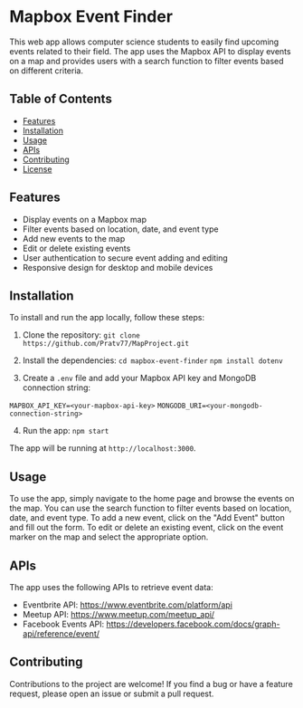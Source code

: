 # Mapbox Event Finder

This web app allows computer science students to easily find upcoming events related to their field. The app uses the Mapbox API to display events on a map and provides users with a search function to filter events based on different criteria.

## Table of Contents

- [Features](#features)
- [Installation](#installation)
- [Usage](#usage)
- [APIs](#apis)
- [Contributing](#contributing)
- [License](#license)

## Features

- Display events on a Mapbox map
- Filter events based on location, date, and event type
- Add new events to the map
- Edit or delete existing events
- User authentication to secure event adding and editing
- Responsive design for desktop and mobile devices

## Installation

To install and run the app locally, follow these steps:

1. Clone the repository:
`git clone https://github.com/Pratv77/MapProject.git`

2. Install the dependencies:
`cd mapbox-event-finder`
`npm install dotenv`


3. Create a `.env` file and add your Mapbox API key and MongoDB connection string:

`MAPBOX_API_KEY=<your-mapbox-api-key>`
`MONGODB_URI=<your-mongodb-connection-string>`

4. Run the app: `npm start`

The app will be running at `http://localhost:3000`.

## Usage

To use the app, simply navigate to the home page and browse the events on the map. You can use the search function to filter events based on location, date, and event type. To add a new event, click on the "Add Event" button and fill out the form. To edit or delete an existing event, click on the event marker on the map and select the appropriate option.

## APIs

The app uses the following APIs to retrieve event data:

- Eventbrite API: https://www.eventbrite.com/platform/api
- Meetup API: https://www.meetup.com/meetup_api/
- Facebook Events API: https://developers.facebook.com/docs/graph-api/reference/event/

## Contributing

Contributions to the project are welcome! If you find a bug or have a feature request, please open an issue or submit a pull request.

